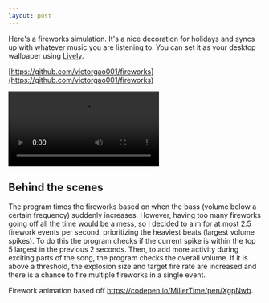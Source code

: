 ```yaml
---
layout: post
---
```


Here's a fireworks simulation. It's a nice decoration for holidays and syncs up with whatever music you are listening to. You can set it as your desktop wallpaper using [Lively](https://github.com/rocksdanister/lively).

[https://github.com/victorgao001/fireworks](https://github.com/victorgao001/fireworks)

<video controls style="max-width:100%"><source src="{{'/assets/images/2024-02-14 fireworks.webm' | relative_url}}"></video>

## Behind the scenes

The program times the fireworks based on when the bass (volume below a certain frequency) suddenly increases. However, having too many fireworks going off all the time would be a mess, so I decided to aim for at most 2.5 firework events per second, prioritizing the heaviest beats (largest volume spikes). To do this the program checks if the current spike is within the top 5 largest in the previous 2 seconds. Then, to add more activity during exciting parts of the song, the program checks the overall volume. If it is above a threshold, the explosion size and target fire rate are increased and there is a chance to fire multiple fireworks in a single event.

Firework animation based off https://codepen.io/MillerTime/pen/XgpNwb.
